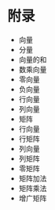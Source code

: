 # 附录

  - 向量
  - 分量
  - 向量的和
  - 数乘向量
  - 零向量
  - 负向量
  - 行向量
  - 列向量
  - 矩阵
  - 行向量
  - 行矩阵
  - 列向量
  - 列矩阵
  - 零矩阵
  - 矩阵加法
  - 矩阵乘法
  - 增广矩阵
